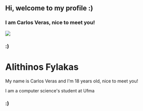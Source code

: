 ## Hi, welcome to my profile :)

### I am Carlos Veras, nice to meet you!

![](https://media.giphy.com/media/B81XkL3dtnWTe/giphy.gif)

### :)

# Alithinos Fylakas

My name is Carlos Veras and I'm 18 years old, nice to meet you!

I am a computer science's student at Ufma

### :)
